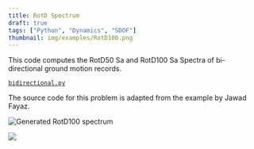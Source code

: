 ```yaml
---
title: RotD Spectrum
draft: true
tags: ["Python", "Dynamics", "SDOF"]
thumbnail: img/examples/RotD100.png
---
```


This code computes the RotD50 Sa and RotD100 Sa Spectra of bi-directional
ground motion records.

[`bidirectional.py`](bidirectional.py)

The source code for this problem is adapted from the example by Jawad Fayaz. <!-- https://openseespydoc.readthedocs.io/en/latest/src/exampleRotDSpectra.html-->

![Generated RotD100 spectrum](img/RotD100.png)

![](img/RotD50.png)

